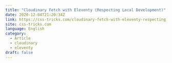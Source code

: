 ```yaml
---
title: "Cloudinary Fetch with Eleventy (Respecting Local Development)"
date: 2020-12-04T21:20:34Z
link: https://css-tricks.com/cloudinary-fetch-with-eleventy-respecting-local-development/?utm_medium=RSS&utm_source=news.12bit.vn
site: css-tricks.com
language: English
category:
  - Article
  - cloudinary
  - eleventy
draft: false
---
```

